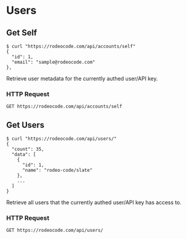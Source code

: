 # Users

## Get Self

```shell
$ curl "https://rodeocode.com/api/accounts/self"
{
  "id": 1,
  "email": "sample@rodeocode.com"
},
```

Retrieve user metadata for the currently authed user/API key.

### HTTP Request

`GET https://rodeocode.com/api/accounts/self`

## Get Users

```shell
$ curl "https://rodeocode.com/api/users/"
{
  "count": 35,
  "data": [
    {
      "id": 1,
      "name": "rodeo-code/slate"
    },
    ...
  ]
}
```

Retrieve all users that the currently authed user/API key
has access to.

### HTTP Request

`GET https://rodeocode.com/api/users/`
